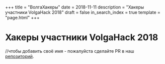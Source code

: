 +++
title = "ВолгаХакеры"
date = 2018-11-11
description = "Хакеры участники VolgaHack 2018"
draft = false
in_search_index = true
template = "page.html"
+++

# Хакеры участники VolgaHack 2018

//чтобы добавить своё имя - пожалуйста сделайте PR в наш [репозиторий](https://github.com/SamaraITCommunity/site).
